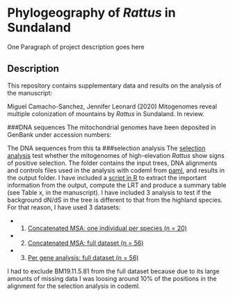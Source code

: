 # Phylogeography of *Rattus* in Sundaland

One Paragraph of project description goes here

## Description

This repository contains supplementary data and results on the analysis of the manuscript:

Miguel Camacho-Sanchez, Jennifer Leonard (2020) Mitogenomes reveal multiple colonization of mountains by *Rattus* in Sundaland. In review.

###DNA sequences
The mitochondrial genomes have been deposited in GenBank under accession numbers:


The DNA sequences from this ta
###selection analysis
The [selection analysis](selection_analysis/) test whether the mitogenomes of high-elevation *Rattus* show signs of positive selection. The folder contains the input  trees, DNA alignments and controls files used in the analysis with codeml from [paml](http://abacus.gene.ucl.ac.uk/software/paml.html), and results in the output folder. I have included a [script in R](selection_analysis/lrt.r) to extract the important information from the output, compute the LRT and produce a summary table (see Table x, in the manuscript).
I have included 3 analysis to test if the background dN/dS in the tree is different to that from the highland species. For that reason, I have used 3 datasets:

* 1. [Concatenated MSA: one individual per species (n = 20)](selection_analysis/1ind_per_lineage)
* 2. [Concatenated MSA: full dataset (n = 56)](selection_analysis/fulldata/concatenated)
* 3. [Per gene analysis: full dataset (n = 56)](selection_analysis/1ind_per_lineage/concatenated)

I had to exclude BM19.11.5.81 from the full dataset because due to its large amounts of missing data I was loosing around 10% of the positions in the alignment for the selection analysis in codeml.
